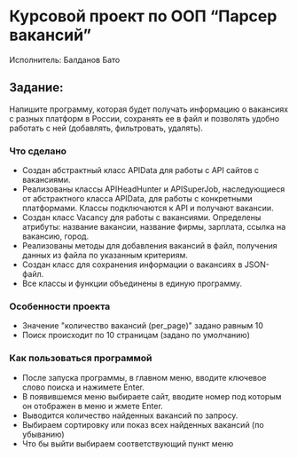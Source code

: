 # Курсовой проект по ООП “Парсер вакансий”
Исполнитель: Балданов Бато

## Задание:

Напишите программу, которая будет получать информацию о вакансиях с разных платформ в
России, сохранять ее в файл и позволять удобно работать с ней (добавлять, фильтровать, удалять). 


### Что сделано

- Создан абстрактный класс APIData для работы с API сайтов с вакансиями. 
- Реализованы классы APIHeadHunter и APISuperJob, наследующиеся от абстрактного класса APIData, для работы 
с конкретными платформами. Классы подключаются к API и получают вакансии.
- Создан класс Vacancy для работы с вакансиями. Определены атрибуты: название вакансии, название фирмы, зарплата, 
ссылка на вакансию, город. 
- Реализованы методы для добавления вакансий в файл, получения данных из файла по указанным критериям.
- Создан класс для сохранения информации о вакансиях в JSON-файл. 
- Все классы и функции объединены в единую программу.

### Особенности проекта

- Значение "количество вакансий (per_page)" задано равным 10
- Поиск происходит по 10 страницам (задано по умолчанию)

### Как пользоваться программой

- После запуска программы, в главном меню, вводите ключевое слово поиска и нажимете Enter.
- В появившемся меню выбираете сайт, вводите номер под которым он отображен в меню и жмете Enter.
- Выводится количество найденных вакансий по запросу.
- Выбираем сортировку или показ всех найденных вакансий (по убыванию)
- Что бы выйти выбираем соответствующий пункт меню


